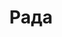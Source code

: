 --- 
title: "Рада" 
site: "http://www.radarielt.com.ua" 
town: "Керчь" 
tel: ["+7 978 731 1918, +38 (06561) 2-14-23, 2-15-06"] 
address: "Россия, АР Крым, г. Керчь, ул. Свердлова, 31, оф. 120, г. Керчь, Советская 15" 
mail: "radarielt@mail.ru, radazem@mail.ru" 
--- 